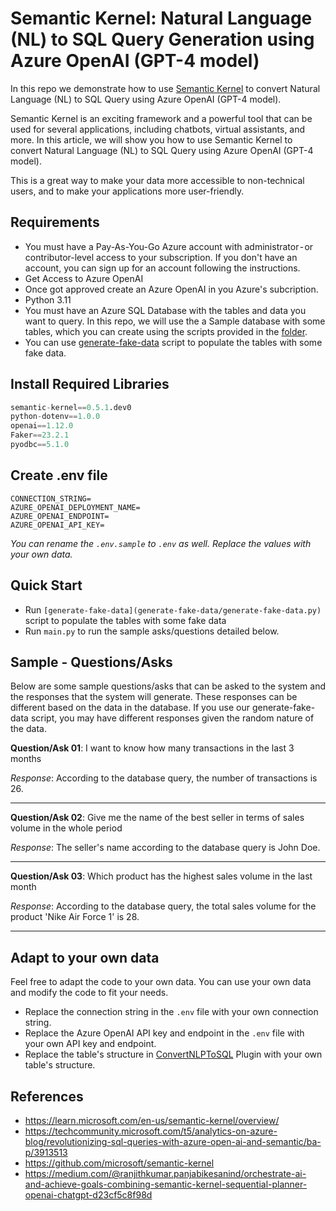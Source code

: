 # Semantic Kernel: Natural Language (NL) to SQL Query Generation using Azure OpenAI (GPT-4 model)

In this repo we demonstrate how to use [Semantic Kernel](https://github.com/microsoft/semantic-kernel) to convert Natural Language (NL) to SQL Query using Azure OpenAI (GPT-4 model).

Semantic Kernel is an exciting framework and a powerful tool that can be used for several applications, including chatbots, virtual assistants, and more. In this article, we will show you how to use Semantic Kernel to convert Natural Language (NL) to SQL Query using Azure OpenAI (GPT-4 model). 

This is a great way to make your data more accessible to non-technical users, and to make your applications more user-friendly.

## Requirements

- You must have a Pay-As-You-Go Azure account with administrator - or contributor-level access to your subscription. If you don't have an account, you can sign up for an account following the instructions.
- Get Access to Azure OpenAI
- Once got approved create an Azure OpenAI in you Azure's subcription.
- Python 3.11
- You must have an Azure SQL Database with the tables and data you want to query. In this repo, we will use the a Sample database with some tables, which you can create using the scripts provided in the [folder](sql-scripts/create-tables.sql).
- You can use [generate-fake-data](generate-fake-data/generate-fake-data.py) script to populate the tables with some fake data.

## Install Required Libraries
```python
semantic-kernel==0.5.1.dev0
python-dotenv==1.0.0
openai==1.12.0
Faker==23.2.1
pyodbc==5.1.0
```
 

## Create .env file
```
CONNECTION_STRING=
AZURE_OPENAI_DEPLOYMENT_NAME=
AZURE_OPENAI_ENDPOINT=
AZURE_OPENAI_API_KEY=
```
*You can rename the `.env.sample` to `.env` as well. Replace the values with your own data.*

## Quick Start

- Run `[generate-fake-data](generate-fake-data/generate-fake-data.py)` script to populate the tables with some fake data
- Run `main.py` to run the sample asks/questions detailed below.

## Sample - Questions/Asks

Below are some sample questions/asks that can be asked to the system and the responses that the system will generate.
These responses can be different based on the data in the database. If you use our generate-fake-data script, you may have different responses given the random nature of the data.

**Question/Ask 01**: I want to know how many transactions in the last 3 months

*Response*: According to the database query, the number of transactions is 26.

---

**Question/Ask 02**: Give me the name of the best seller in terms of sales volume in the whole period

*Response*: The seller's name according to the database query is John Doe.

---

**Question/Ask 03**: Which product has the highest sales volume in the last month

*Response*: According to the database query, the total sales volume for the product 'Nike Air Force 1' is 28.

---

## Adapt to your own data
Feel free to adapt the code to your own data. You can use your own data and modify the code to fit your needs.

- Replace the connection string in the `.env` file with your own connection string.
- Replace the Azure OpenAI API key and endpoint in the `.env` file with your own API key and endpoint.
- Replace the table's structure in [ConvertNLPToSQL](plugins/nlpToSqlPlugin/ConvertNLPToSQL/skprompt.txt) Plugin with your own table's structure.

## References

- https://learn.microsoft.com/en-us/semantic-kernel/overview/
- https://techcommunity.microsoft.com/t5/analytics-on-azure-blog/revolutionizing-sql-queries-with-azure-open-ai-and-semantic/ba-p/3913513
- https://github.com/microsoft/semantic-kernel
- https://medium.com/@ranjithkumar.panjabikesanind/orchestrate-ai-and-achieve-goals-combining-semantic-kernel-sequential-planner-openai-chatgpt-d23cf5c8f98d
